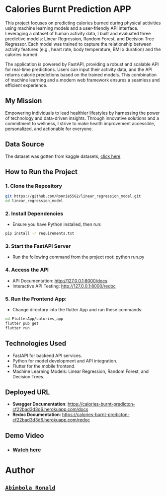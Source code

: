 # Calories Burnt Prediction APP

This project focuses on predicting calories burned during physical activities using machine learning models and a user-friendly API interface. Leveraging a dataset of human activity data, I built and evaluated three predictive models: Linear Regression, Random Forest, and Decision Tree Regressor. Each model was trained to capture the relationship between activity features (e.g., heart rate, body temperature, BMI x duration) and the calories burned.

The application is powered by FastAPI, providing a robust and scalable API for real-time predictions. Users can input their activity data, and the API returns calorie predictions based on the trained models. This combination of machine learning and a modern web framework ensures a seamless and efficient experience.

## My Mission
Empowering individuals to lead healthier lifestyles by harnessing the power of technology and data-driven insights. Through innovative solutions and a commitment to wellness, I strive to make health improvement accessible, personalized, and actionable for everyone.

## Data Source
The dataset was gotten from kaggle datasets, [click here](https://www.kaggle.com/datasets/fmendes/fmendesdat263xdemos)

## How to Run the Project

### **1. Clone the Repository**

```bash
git https://github.com/Ronnie5562/linear_regression_model.git
cd linear_regression_model
```

### **2. Install Dependencies**
- Ensure you have Python installed, then run:

```bash
pip install -r requirements.txt
```

### **3. Start the FastAPI Server**
- Run the following command from the project root:
python run.py


### **4. Access the API**
- API Documentation: <http://127.0.0.1:8000/docs>
- Interactive API Testing: <http://127.0.0.1:8000/redoc>

### **5. Run the Frontend App**:
- Change directory into the flutter App and run these commands:
```bash
cd FlutterApp/calories_app
flutter pub get
flutter run
```

## Technologies Used
- FastAPI for backend API services.
- Python for model development and API integration.
- Flutter for the mobile frontend.
- Machine Learning Models: Linear Regression, Random Forest, and Decision Trees.

## Deployed URL
- **Swagger Documentation**: https://calories-burnt-predicton-cf22bad3d3d6.herokuapp.com/docs
- **Redoc Documentation**: https://calories-burnt-predicton-cf22bad3d3d6.herokuapp.com/redoc

## Demo Video
- ### [Watch here](https://www.youtube.com/watch?v=FVuaQnsyDKw)

# Author

## [`Abimbola Ronald`](https://www.linkedin.com/in/abimbola-ronald-977299224/)